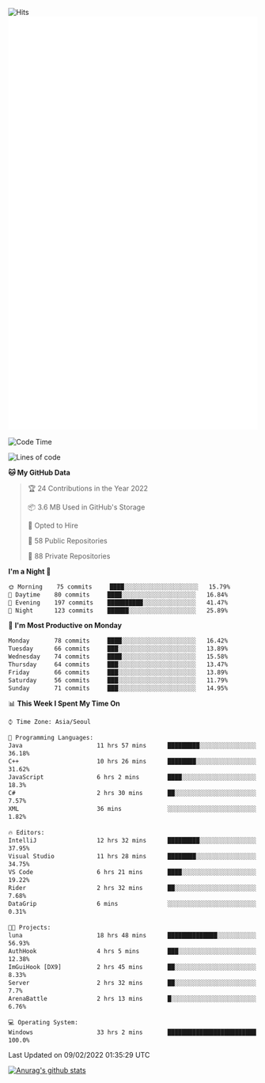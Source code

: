 ![Hits](https://hits.seeyoufarm.com/api/count/incr/badge.svg?url=https%3A%2F%2Fgithub.com%2Fkokose1234&count_bg=%2379C83D&title_bg=%23555555&icon=apple.svg&icon_color=%23E7E7E7&title=hits&edge_flat=false)
<br/>
![Metrics](https://github.com/kokose1234/kokose1234/blob/main/github-metrics.svg)

<!--START_SECTION:waka-->
![Code Time](http://img.shields.io/badge/Code%20Time-457%20hrs%205%20mins-blue)

![Lines of code](https://img.shields.io/badge/From%20Hello%20World%20I%27ve%20Written-8%20Million%20lines%20of%20code-blue)

**🐱 My GitHub Data** 

> 🏆 24 Contributions in the Year 2022
 > 
> 📦 3.6 MB Used in GitHub's Storage 
 > 
> 💼 Opted to Hire
 > 
> 📜 58 Public Repositories 
 > 
> 🔑 88 Private Repositories  
 > 
**I'm a Night 🦉** 

```text
🌞 Morning    75 commits     ████░░░░░░░░░░░░░░░░░░░░░   15.79% 
🌆 Daytime    80 commits     ████░░░░░░░░░░░░░░░░░░░░░   16.84% 
🌃 Evening    197 commits    ██████████░░░░░░░░░░░░░░░   41.47% 
🌙 Night      123 commits    ██████░░░░░░░░░░░░░░░░░░░   25.89%

```
📅 **I'm Most Productive on Monday** 

```text
Monday       78 commits     ████░░░░░░░░░░░░░░░░░░░░░   16.42% 
Tuesday      66 commits     ███░░░░░░░░░░░░░░░░░░░░░░   13.89% 
Wednesday    74 commits     ████░░░░░░░░░░░░░░░░░░░░░   15.58% 
Thursday     64 commits     ███░░░░░░░░░░░░░░░░░░░░░░   13.47% 
Friday       66 commits     ███░░░░░░░░░░░░░░░░░░░░░░   13.89% 
Saturday     56 commits     ███░░░░░░░░░░░░░░░░░░░░░░   11.79% 
Sunday       71 commits     ███░░░░░░░░░░░░░░░░░░░░░░   14.95%

```


📊 **This Week I Spent My Time On** 

```text
⌚︎ Time Zone: Asia/Seoul

💬 Programming Languages: 
Java                     11 hrs 57 mins      █████████░░░░░░░░░░░░░░░░   36.18% 
C++                      10 hrs 26 mins      ████████░░░░░░░░░░░░░░░░░   31.62% 
JavaScript               6 hrs 2 mins        ████░░░░░░░░░░░░░░░░░░░░░   18.3% 
C#                       2 hrs 30 mins       ██░░░░░░░░░░░░░░░░░░░░░░░   7.57% 
XML                      36 mins             ░░░░░░░░░░░░░░░░░░░░░░░░░   1.82%

🔥 Editors: 
IntelliJ                 12 hrs 32 mins      █████████░░░░░░░░░░░░░░░░   37.95% 
Visual Studio            11 hrs 28 mins      ████████░░░░░░░░░░░░░░░░░   34.75% 
VS Code                  6 hrs 21 mins       ████░░░░░░░░░░░░░░░░░░░░░   19.22% 
Rider                    2 hrs 32 mins       ██░░░░░░░░░░░░░░░░░░░░░░░   7.68% 
DataGrip                 6 mins              ░░░░░░░░░░░░░░░░░░░░░░░░░   0.31%

🐱‍💻 Projects: 
luna                     18 hrs 48 mins      ██████████████░░░░░░░░░░░   56.93% 
AuthHook                 4 hrs 5 mins        ███░░░░░░░░░░░░░░░░░░░░░░   12.38% 
ImGuiHook [DX9]          2 hrs 45 mins       ██░░░░░░░░░░░░░░░░░░░░░░░   8.33% 
Server                   2 hrs 32 mins       ██░░░░░░░░░░░░░░░░░░░░░░░   7.7% 
ArenaBattle              2 hrs 13 mins       █░░░░░░░░░░░░░░░░░░░░░░░░   6.76%

💻 Operating System: 
Windows                  33 hrs 2 mins       █████████████████████████   100.0%

```


 Last Updated on 09/02/2022 01:35:29 UTC
<!--END_SECTION:waka-->

[![Anurag's github stats](https://github-readme-stats.vercel.app/api?username=kokose1234&theme=dracula)](https://github.com/anuraghazra/github-readme-stats)



	
